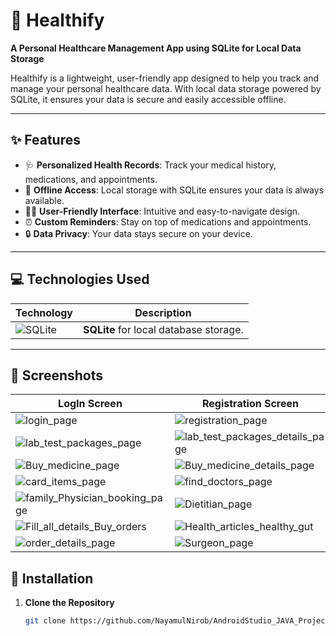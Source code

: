 # 🌟 Healthify  
**A Personal Healthcare Management App using SQLite for Local Data Storage**  

Healthify is a lightweight, user-friendly app designed to help you track and manage your personal healthcare data. With local data storage powered by SQLite, it ensures your data is secure and easily accessible offline.  

---

## ✨ Features  
- 🩺 **Personalized Health Records**: Track your medical history, medications, and appointments.  
- 📶 **Offline Access**: Local storage with SQLite ensures your data is always available.  
- 👩‍💻 **User-Friendly Interface**: Intuitive and easy-to-navigate design.  
- ⏰ **Custom Reminders**: Stay on top of medications and appointments.  
- 🔒 **Data Privacy**: Your data stays secure on your device.  

---

## 💻 Technologies Used  
| Technology | Description |  
|------------|-------------|  
| ![SQLite](https://www.sqlite.org/images/sqlite370_banner.gif) | **SQLite** for local database storage. |  

---

## 📸 Screenshots  

| LogIn Screen                                | Registration Screen                         |   Home Screen                               |
|---------------------------------------------|---------------------------------------------|---------------------------------------------|  
|![login_page](https://github.com/user-attachments/assets/096db0a7-56cd-4c82-92d6-2d4daa8f7b00)| ![registration_page](https://github.com/user-attachments/assets/78352290-045c-4986-9c2d-f9422578f05b)|![main_page](https://github.com/user-attachments/assets/20e190b8-4966-409d-b352-2bc800423d82)|
|![lab_test_packages_page](https://github.com/user-attachments/assets/db32a503-9e92-47c8-940d-b50dacbe65dd)|![lab_test_packages_details_page](https://github.com/user-attachments/assets/40abaef6-d251-4cbf-8d3e-d2d04a6f4361)|![lab_test_packages_details_card_page](https://github.com/user-attachments/assets/e089b3ed-a2b9-4b34-bd2d-90f524a38ffe)|
|![Buy_medicine_page](https://github.com/user-attachments/assets/572625b5-2f91-4cc3-b8a4-a3a2095888a7)|![Buy_medicine_details_page](https://github.com/user-attachments/assets/b0b8e6e6-7572-4239-9ba9-45c08f954708)|![Buy_medicine_carditems_page](https://github.com/user-attachments/assets/3173c9ed-5791-44ea-8f46-e1eba6e07abd)|
|![card_items_page](https://github.com/user-attachments/assets/44def59f-47af-4c73-a1b3-c181d638099b)|![find_doctors_page](https://github.com/user-attachments/assets/9e2cdb72-317a-4e12-aa06-8a1b216a93f0)|![family_Physician](https://github.com/user-attachments/assets/e45b6c68-1f87-4351-aeb7-19e9de2e818e)|
|![family_Physician_booking_page](https://github.com/user-attachments/assets/6be33ccf-ec41-4d5a-9794-0f76e667f3ad)|![Dietitian_page](https://github.com/user-attachments/assets/b8ac5a6f-d627-48c0-80f6-178a1dd9adc4)|![Dietitian_booking_page](https://github.com/user-attachments/assets/f90f41f7-df5f-46fa-bb83-96359534c903)|
|![Fill_all_details_Buy_orders](https://github.com/user-attachments/assets/50ca5104-21c9-46f4-9a9e-78651e93f68a)|![Health_articles_healthy_gut](https://github.com/user-attachments/assets/fe7c93a1-5e59-45eb-8286-4f93b9346189)|![Health_articles_walking_daily](https://github.com/user-attachments/assets/60cfac51-8867-4410-ae35-2db6f226b833)|
|![order_details_page](https://github.com/user-attachments/assets/d2c54a80-d2b6-46cc-86f6-60ef54852e87)|![Surgeon_page](https://github.com/user-attachments/assets/d60de15b-49e2-402e-b18b-63426409a87b)|![Surgeon_booking_page](https://github.com/user-attachments/assets/a18e8cd2-6756-4eb2-a59f-36bb72dd75e2)|





















## 🚀 Installation  

1. **Clone the Repository**  
   ```bash  
   git clone https://github.com/NayamulNirob/AndroidStudio_JAVA_Projects

     

